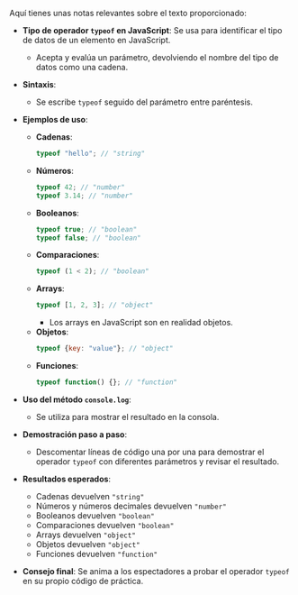 Aquí tienes unas notas relevantes sobre el texto proporcionado:

- **Tipo de operador `typeof` en JavaScript**: Se usa para identificar el tipo de datos de un elemento en JavaScript.
  - Acepta y evalúa un parámetro, devolviendo el nombre del tipo de datos como una cadena.

- **Sintaxis**:
  - Se escribe `typeof` seguido del parámetro entre paréntesis.
  
- **Ejemplos de uso**:
  - **Cadenas**: 
    ```javascript
    typeof "hello"; // "string"
    ```
  - **Números**:
    ```javascript
    typeof 42; // "number"
    typeof 3.14; // "number"
    ```
  - **Booleanos**:
    ```javascript
    typeof true; // "boolean"
    typeof false; // "boolean"
    ```
  - **Comparaciones**:
    ```javascript
    typeof (1 < 2); // "boolean"
    ```
  - **Arrays**: 
    ```javascript
    typeof [1, 2, 3]; // "object"
    ```
    - Los arrays en JavaScript son en realidad objetos.
  - **Objetos**:
    ```javascript
    typeof {key: "value"}; // "object"
    ```
  - **Funciones**:
    ```javascript
    typeof function() {}; // "function"
    ```

- **Uso del método `console.log`**:
  - Se utiliza para mostrar el resultado en la consola.
  
- **Demostración paso a paso**:
  - Descomentar líneas de código una por una para demostrar el operador `typeof` con diferentes parámetros y revisar el resultado.

- **Resultados esperados**:
  - Cadenas devuelven `"string"`
  - Números y números decimales devuelven `"number"`
  - Booleanos devuelven `"boolean"`
  - Comparaciones devuelven `"boolean"`
  - Arrays devuelven `"object"`
  - Objetos devuelven `"object"`
  - Funciones devuelven `"function"`

- **Consejo final**: Se anima a los espectadores a probar el operador `typeof` en su propio código de práctica.